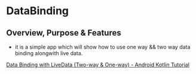 # DataBinding

## Overview, Purpose & Features
- it is a simple app which will show how to use one way && two way data binding alongwith live data.

[Data Binding with LiveData (Two-way & One-way) - Android Kotlin Tutorial](https://youtu.be/T-nQP9fidKU?t=735 "Named link title")

